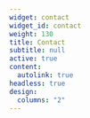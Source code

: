 ```yaml
---
widget: contact
widget_id: contact
weight: 130
title: Contact
subtitle: null
active: true
content:
  autolink: true
headless: true
design:
  columns: "2"
---
```


